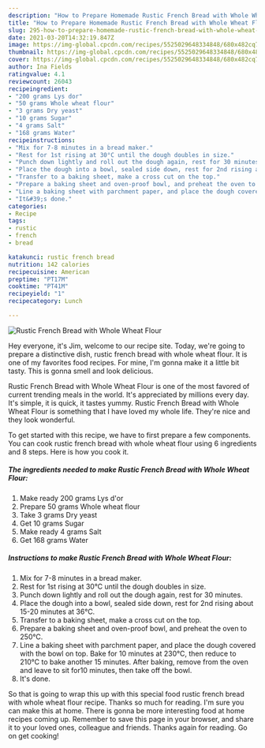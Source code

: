 ```yaml
---
description: "How to Prepare Homemade Rustic French Bread with Whole Wheat Flour"
title: "How to Prepare Homemade Rustic French Bread with Whole Wheat Flour"
slug: 295-how-to-prepare-homemade-rustic-french-bread-with-whole-wheat-flour
date: 2021-03-20T14:32:19.847Z
image: https://img-global.cpcdn.com/recipes/5525029648334848/680x482cq70/rustic-french-bread-with-whole-wheat-flour-recipe-main-photo.jpg
thumbnail: https://img-global.cpcdn.com/recipes/5525029648334848/680x482cq70/rustic-french-bread-with-whole-wheat-flour-recipe-main-photo.jpg
cover: https://img-global.cpcdn.com/recipes/5525029648334848/680x482cq70/rustic-french-bread-with-whole-wheat-flour-recipe-main-photo.jpg
author: Ina Fields
ratingvalue: 4.1
reviewcount: 26043
recipeingredient:
- "200 grams Lys dor"
- "50 grams Whole wheat flour"
- "3 grams Dry yeast"
- "10 grams Sugar"
- "4 grams Salt"
- "168 grams Water"
recipeinstructions:
- "Mix for 7-8 minutes in a bread maker."
- "Rest for 1st rising at 30°C until the dough doubles in size."
- "Punch down lightly and roll out the dough again, rest for 30 minutes."
- "Place the dough into a bowl, sealed side down, rest for 2nd rising about 15-20 minutes at 36°C."
- "Transfer to a baking sheet, make a cross cut on the top."
- "Prepare a baking sheet and oven-proof bowl, and preheat the oven to 250°C."
- "Line a baking sheet with parchment paper, and place the dough covered with the bowl on top. Bake for 10 minutes at 230°C, then reduce to 210°C to bake another 15 minutes. After baking, remove from the oven and leave to sit for10 minutes, then take off the bowl."
- "It&#39;s done."
categories:
- Recipe
tags:
- rustic
- french
- bread

katakunci: rustic french bread 
nutrition: 142 calories
recipecuisine: American
preptime: "PT17M"
cooktime: "PT41M"
recipeyield: "1"
recipecategory: Lunch

---
```



![Rustic French Bread with Whole Wheat Flour](https://img-global.cpcdn.com/recipes/5525029648334848/680x482cq70/rustic-french-bread-with-whole-wheat-flour-recipe-main-photo.jpg)

Hey everyone, it's Jim, welcome to our recipe site. Today, we're going to prepare a distinctive dish, rustic french bread with whole wheat flour. It is one of my favorites food recipes. For mine, I'm gonna make it a little bit tasty. This is gonna smell and look delicious.

Rustic French Bread with Whole Wheat Flour is one of the most favored of current trending meals in the world. It's appreciated by millions every day. It's simple, it is quick, it tastes yummy. Rustic French Bread with Whole Wheat Flour is something that I have loved my whole life. They're nice and they look wonderful.




To get started with this recipe, we have to first prepare a few components. You can cook rustic french bread with whole wheat flour using 6 ingredients and 8 steps. Here is how you cook it.

<!--inarticleads1-->

##### The ingredients needed to make Rustic French Bread with Whole Wheat Flour:

1. Make ready 200 grams Lys d&#39;or
1. Prepare 50 grams Whole wheat flour
1. Take 3 grams Dry yeast
1. Get 10 grams Sugar
1. Make ready 4 grams Salt
1. Get 168 grams Water




<!--inarticleads2-->

##### Instructions to make Rustic French Bread with Whole Wheat Flour:

1. Mix for 7-8 minutes in a bread maker.
1. Rest for 1st rising at 30°C until the dough doubles in size.
1. Punch down lightly and roll out the dough again, rest for 30 minutes.
1. Place the dough into a bowl, sealed side down, rest for 2nd rising about 15-20 minutes at 36°C.
1. Transfer to a baking sheet, make a cross cut on the top.
1. Prepare a baking sheet and oven-proof bowl, and preheat the oven to 250°C.
1. Line a baking sheet with parchment paper, and place the dough covered with the bowl on top. Bake for 10 minutes at 230°C, then reduce to 210°C to bake another 15 minutes. After baking, remove from the oven and leave to sit for10 minutes, then take off the bowl.
1. It&#39;s done.




So that is going to wrap this up with this special food rustic french bread with whole wheat flour recipe. Thanks so much for reading. I'm sure you can make this at home. There is gonna be more interesting food at home recipes coming up. Remember to save this page in your browser, and share it to your loved ones, colleague and friends. Thanks again for reading. Go on get cooking!
